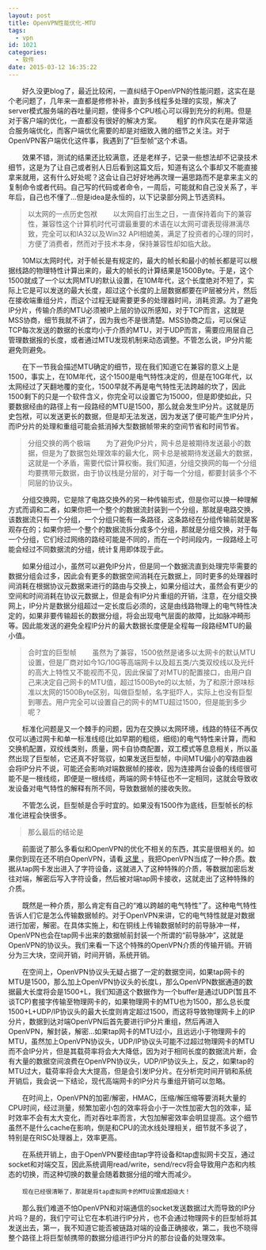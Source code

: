 ```yaml
---
layout: post
title: OpenVPN性能优化-MTU
tags:
  - vpn
id: 1021
categories:
  - 软件
date: 2015-03-12 16:35:22
---
```


　　好久没更blog了，最近比较闲，一直纠结于OpenVPN的性能问题，这实在是个老问题了，几年来一直都是修修补补，直到多线程多处理的实现，解决了server模式服务端的吞吐量问题，使得多个CPU核心可以得到充分的利用。但是对于客户端的优化，一直都没有很好的解决方案。
　　粗犷的作风实在是非常适合服务端优化，而客户端优化需要的却是对细致入微的细节之关注。对于OpenVPN客户端优化这件事，我遇到了“巨型帧”这个术语。

<!--more -->
　　效果不错，测试的结果还比较满意，还是老样子，记录一些想法却不记录技术细节，这是为了让自己或者别人日后看到这篇文后，知道有这么个事却又不能直接拿来就用，这有什么好处呢？这会让自己好好地再次理一遍思路而不是拿来主义的复制命令或者代码。自己写的代码或者命令，一周后，可能就和自己没关系了，半年后，自己也不懂了...但是idea是永恒的，以下记录部分网上节选资料。
> 以太网的一点历史包袱
　　以太网自打出生之日，一直保持着向下的兼容性，兼容性这个计算机时代可谓最重要的术语在以太网可谓表现得淋漓尽致，完全可以和IA32以及Win32 API相媲美，满足了投资者的心理的同时，方便了消费者，然而对于技术本身，保持兼容性却如临大敌。

　　10M以太网时代，对于帧长是有规定的，最大的帧长和最小的帧长都是可以根据线路的物理特性计算出来的，最大的帧长的计算结果是1500Byte。于是，这个1500就成了一个以太网MTU的默认设置，在10M年代，这个长度绝对不短了，实际上它是可以发送的最大长度，超过这个长度的上层数据都要在IP层被分片，然后在接收端重组分片，而这个过程无疑需要更多的处理器时间，消耗资源。为了避免IP分片，传输介质的MTU必须被IP上层的协议所感知，对于TCP而言，这就是MSS协商，细节我就不讲了，因为我也不是很清楚。MSS协商之后，可以保证TCP每次发送的数据的长度均小于介质的MTU，对于UDP而言，需要应用层自己管理数据报的长度，或者通过MTU发现机制来动态调整。不管怎么说，IP分片能避免则避免。

　　在下一节我会描述MTU确定的细节，现在我们知道它在兼容的意义上是1500，事实上，在10M年代，这个1500是电气特性决定的，但是在10G年代，以太网经过了天翻地覆的变化，1500早就不再是电气特性无法跨越的坎了，因此1500剩下的只是一个软件含义，你完全可以设置它为15000，但是即使如此，只要数据经由的路径上有一段路经的MTU是1500，那么就会发生IP分片。这就是历史包袱，可以发送更长的数据，但是却无法发送，因为发送了便可能产生IP分片，而IP分片的处理和重组可能会抵消掉大型数据帧带来的空间节省和时间节省。
> 分组交换的两个极端
　　为了避免IP分片，网卡总是被期待发送最小的数据，但是为了数据包处理效率的最大化，网卡总是被期待发送最大的数据，这就是一个矛盾，需要代偿计算权衡。我们知道，分组交换网的每一个分组均要携带元数据，由于协议栈是分层的，对于每一个分组，都要封装多个不同层的协议头。

　　分组交换网，它是除了电路交换外的另一种传输形式，但是你可以换一种理解方式而调和二者，如果你把一个整个的数据流封装到一个分组，那就是电路交换，该数据流只有一个分组，一个分组只能有一条路径，这条路经在分组传输前就是客观存在的；如果你把一个整个的数据流拆分成多个分组，那就是分组交换，对于每一个分组，它们经过网络的路经可能是不同的，而在一个时间段内，一段路经上可能会经过不同数据流的分组，统计复用即体现于此。

　　如果分组过小，虽然可以避免IP分片，但是同一个数据流直到处理完毕需要的数据分组会过多，因此会有更多的数据空间消耗在元数据上，同时更多的处理器时间消耗在根据协议元数据来进行的路由与交换上，如果分组过大，虽然会有更少的空间和时间消耗在协议元数据上，但是会有IP分片重组的开销，注意，在分组交换网上，IP分片是数据分组超过一定长度后必须的，这是由线路物理上的电气特性决定的，如果非要传输超长的数据分组，将会出现电气层面的故障，比如脉冲畸形等。因此能发送的避免全程IP分片的最大数据长度便是全程每一段路经MTU的最小值。
> 合时宜的巨型帧
　　虽然为了兼容，1500依然是诸多以太网卡的默认MTU设置，但是厂商对如今1G/10G等高端网卡以及超五类/六类双绞线以及光纤的高大上特性又不能视而不见，因此保留了对MTU的配置接口，由用户自己来决定自己网卡的MTU值，超过1500Byte的以太帧，为了和原汁原味标准以太网的1500Byte区别，叫做巨型帧，名字挺吓人，实际上也没有巨型到哪去。用户完全可以设置自己的网卡的MTU超过1500，但是能到多少呢？

　　标准化问题是又一个棘手的问题，因为在交换以太网环境，线路的特征不再仅仅可以通过网卡和单一标准线缆(比如早期的粗缆，细缆)的电气特性来计算，而和交换机配置，双绞线类别，质量，网卡自协商配置，双工模式等息息相关，所以虽然出现了巨型帧，它还真不好驾驭，如果发送巨型帧，中间MTU偏小的窄路由器会将IP分片不说，可能还会影响对端数据帧的接收，因为连接两台设备的线缆很可能不是一根线缆，即便是一根线缆，两端的网卡特征也不一定相同，这就会导致收发设备对电气特性的解释有所不同，导致数据帧的接收失败。

　　不管怎么说，巨型帧是合乎时宜的。如果没有1500作为底线，巨型帧长的标准化进程会快很多。
> 那么最后的结论是

　　前面说了那么多看似和OpenVPN的优化不相关的东西，其实是很相关的。如果你到现在还不明白OpenVPN，请看[ 这里 ](http://www.cnblogs.com/sunzhouyi/archive/2010/08/11/1797088.html "ｏｐｅｎｖｐｎ")，我把OpenVPN当成了一种介质。数据从tap网卡发出进入了字符设备，这就进入了这种特殊的介质，等数据加密后发往对端，解密后写入字符设备，然后被对端tap网卡接收，这就走出了这种特殊的介质。

　　既然是一种介质，那么肯定有自己的“难以跨越的电气特性”了。这种电气特性告诉人们它是怎么传输数据帧的。对于OpenVPN来讲，它的电气特性就是对数据进行加密，解密。在具体实施上，和在铜线上传输数据帧时的前导脉冲一样，OpenVPN也会在tap网卡出来的数据帧前封装一个所谓的“前导脉冲”，这就是OpenVPN的协议头。我们来看一下这个特殊的OpenVPN介质的传输开销。开销分为三大块，空间开销，时间开销，系统开销。

　　在空间上，OpenVPN协议头无疑占据了一定的数据空间，如果tap网卡的MTU是1500，那么加上OpenVPN协议头的长度L，那么OpenVPN数据通道的数据最大长度将会是1500+L，我们知道这个数据作为一个buffer是通过UDP(暂且不谈TCP)套接字传输至物理网卡的，如果物理网卡的MTU也为1500，那么总长度1500+L+UDP/IP协议头的最大长度则肯定超过1500，而这将导致物理网卡上的IP分片，数据到达对端OpenVPN后首先要进行IP分片重组，然后再进入OpenVPN，解封装，解密...如果tap网卡的MTU过小，且远远小于物理网卡的MTU，虽然加上OpenVPN协议头，UDP/IP协议头可能不过超过物理网卡的MTU而不会IP分片，但是其载荷率将会大大降低，因为对于相同长度的数据流片断，会有大量的数据空间浪费在OpenVPN协议头，UDP/IP协议头上，反之，如果tap的MTU过大，载荷率将会大大提高，但是会引发IP分片。在分析完时间开销和系统开销后，我会说一下结论，现代高端网卡的IP分片与重组开销可以忽略。

　　在时间上，OpenVPN的加密/解密，HMAC，压缩/解压缩等要消耗大量的CPU时间，经过测量，频繁加密小包的效率将会小于一次性加密大包的效率，延时效率不会有太大变化，而对吞吐率而言，大包加解密效率会明显提高。这个细节虽然不是什么cache在影响，倒是和CPU的流水线处理相关，细节就不多说了，特别是在RISC处理器上，效率更高。

　　在系统开销上，由于OpenVPN要经由tap字符设备和tap虚拟网卡交互，通过socket和对端交互，因此系统调用read/write，send/recv将会导致用户态和内核态的切换，而这种切换的数量会随着数据分组的增大而减少。

　　`现在已经很清晰了，那就是将tap虚拟网卡的MTU设置成超级大！`

　　那么我们难道不怕OpenVPN和对端通信的socket发送数据过大而导致的IP分片吗？是的，我们宁可让它在本机进行IP分片，也不会通过物理网卡的巨型帧将其发送出去，第一，我不知道它能否被链路对端的设备正确接收，第二，我也不晓得整个路径上将巨型帧携带的数据分组进行IP分片的那台设备的处理效率。